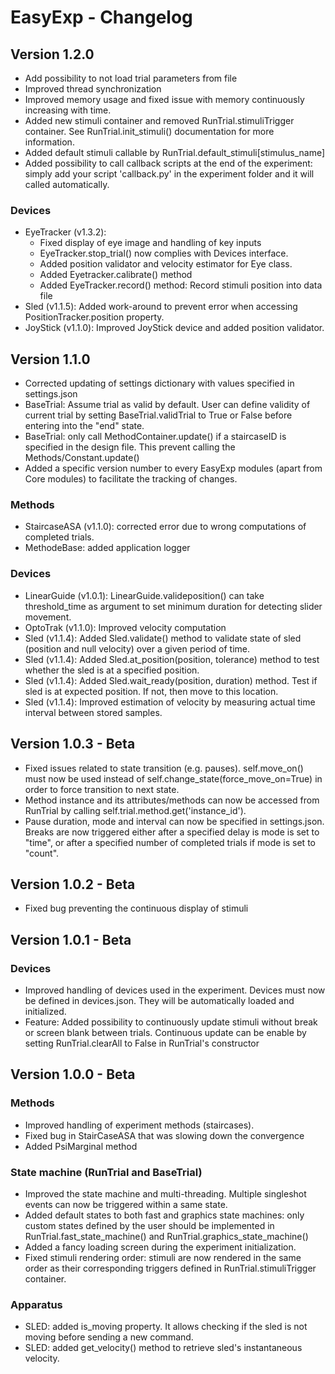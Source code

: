 # EasyExp - Changelog

## Version 1.2.0
- Add possibility to not load trial parameters from file
- Improved thread synchronization
- Improved memory usage and fixed issue with memory continuously
increasing with time.
- Added new stimuli container and removed RunTrial.stimuliTrigger container.
See RunTrial.init_stimuli() documentation for more information.
- Added default stimuli callable by RunTrial.default_stimuli[stimulus_name]
- Added possibility to call callback scripts at the end of the experiment:
simply add your script 'callback.py' in the experiment folder and it will called automatically.

### Devices
- EyeTracker (v1.3.2):
    * Fixed display of eye image and handling of key inputs
    * EyeTracker.stop_trial() now complies with Devices interface.
    * Added position validator and velocity estimator for Eye class.
    * Added Eyetracker.calibrate() method
    * Added EyeTracker.record() method: Record stimuli position into data file
- Sled (v1.1.5): Added work-around to prevent error when accessing PositionTracker.position property.
- JoyStick (v1.1.0): Improved JoyStick device and added position validator.

## Version 1.1.0
- Corrected updating of settings dictionary with values specified in settings.json
- BaseTrial: Assume trial as valid by default. User can define validity of current trial by setting BaseTrial.validTrial
 to True or False before entering into the "end" state.
- BaseTrial: only call MethodContainer.update() if a staircaseID is specified in the design file. This prevent calling the Methods/Constant.update()
- Added a specific version number to every EasyExp modules (apart from Core modules) to facilitate the tracking of changes.

### Methods
- StaircaseASA (v1.1.0): corrected error due to wrong computations of completed trials.
- MethodeBase: added application logger

### Devices
- LinearGuide (v1.0.1): LinearGuide.valideposition() can take threshold_time as argument to set minimum duration for 
detecting slider movement. 
- OptoTrak (v1.1.0): Improved velocity computation
- Sled (v1.1.4): Added Sled.validate() method to validate state of sled (position and null velocity) over a given period of time. 
- Sled (v1.1.4): Added Sled.at_position(position, tolerance) method to test whether the sled is at a specified position.
- Sled (v1.1.4): Added Sled.wait_ready(position, duration) method. Test if sled is at expected position. If not, then move to this location.
- Sled (v1.1.4): Improved estimation of velocity by measuring actual time interval between stored samples.

## Version 1.0.3 - Beta
- Fixed issues related to state transition (e.g. pauses). self.move_on() must now be used instead of self.change_state(force_move_on=True) in order to force transition 
to next state.
- Method instance and its attributes/methods can now be accessed from RunTrial by calling self.trial.method.get('instance_id'). 
- Pause duration, mode and interval can now be specified in settings.json. Breaks are now triggered either after a specified delay is mode is set to "time", or after a specified number of completed trials if mode is set to "count".

## Version 1.0.2 - Beta
- Fixed bug preventing the continuous display of stimuli

## Version 1.0.1 - Beta
### Devices
- Improved handling of devices used in the experiment. Devices must now be defined in devices.json. They will be automatically loaded and initialized.
- Feature: Added possibility to continuously update stimuli without break or screen blank between trials. Continuous update can be enable by setting RunTrial.clearAll 
to False in RunTrial's constructor

## Version 1.0.0 - Beta
### Methods
- Improved handling of experiment methods (staircases).
- Fixed bug in StairCaseASA that was slowing down the convergence
- Added PsiMarginal method

### State machine (RunTrial and BaseTrial)
- Improved the state machine and multi-threading. Multiple singleshot events can now be triggered within a same state.
- Added default states to both fast and graphics state machines: only custom states defined by the user should be implemented
in RunTrial.fast_state_machine() and RunTrial.graphics_state_machine()
- Added a fancy loading screen during the experiment initialization.
- Fixed stimuli rendering order: stimuli are now rendered in the same order as their corresponding triggers defined in RunTrial.stimuliTrigger container.

### Apparatus
- SLED: added is_moving property. It allows checking if the sled is not moving before sending a new command.
- SLED: added get_velocity() method to retrieve sled's instantaneous velocity.
